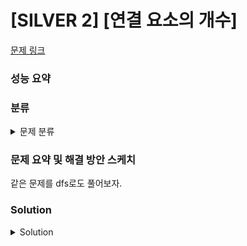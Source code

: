 # [SILVER 2] [연결 요소의 개수]

[문제 링크](https://www.acmicpc.net/problem/11724) 

### 성능 요약

### 분류

<details><summary>문제 분류</summary> 

[그래프]

</details>

### 문제 요약 및 해결 방안 스케치

같은 문제를 dfs로도 풀어보자.

### Solution

<details><summary>Solution</summary> 

[Source Code]

</details>
